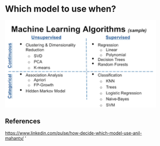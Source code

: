 # Which model to use when?

<img src="images/screenshot.png" width="500"/>

## References
https://www.linkedin.com/pulse/how-decide-which-model-use-anil-mahanty/
'

